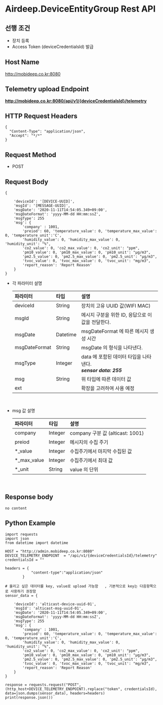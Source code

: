 # Airdeep.DeviceEntityGroup Rest API

## 선행 조건
  - 장치 등록 
  - Access Token (deviceCredentialsId) 발급

## Host Name
http://mobideep.co.kr:8080

## Telemetry upload Endpoint
**http://mobideep.co.kr:8080/api/v1/{deviceCredentialsId}/telemetry**

## HTTP Request Headers
```
{
  "Content-Type": "application/json",
  "Accept": "*/*"
}
```

## Request Method
  - POST

## Request Body
```
{

    'deviceId': '[DEVICE-UUID]',
    'msgId': '[MESSAGE-UUID]',
    'msgDate': '2020-11-11T14:54:05.349+09:00',
    'msgDateFormat': 'yyyy-MM-dd HH:mm:ssZ',
    'msgType': 255
    'msg': {
        'company' : 1001,
        'preiod': 60, 'temperature_value': 0, 'temperature_max_value': 0, 'temperature_unit':'C', 
        'humidity_value': 0, 'humidity_max_value': 0,  'humidity_unit': "%",
        'co2_value': 0, 'co2_max_value': 0, 'co2_unit': "ppm",
        'pm10_value': 0, 'pm10_max_value': 0, 'pm10_unit': "µg/m3", 
        'pm2.5_value': 0, 'pm2.5_max_value': 0, 'pm2.5_unit': "µg/m3", 
        'tvoc_value': 0, 'tvoc_max_value': 0, 'tvoc_unit': "mg/m3",
        'report_reason': 'Report Reason'
    }
}
```

 * 각 파라미터 설명

      | 파라미터 | 타입 | 설명 |
      |:--------|:---------|:---------|
      |deviceId| String | 장치의 고유 UUID 값(WIFI MAC) |
      |msgId| String | 메시지 구분을 위한 ID, 응답으로 이 값을 전달한다. |
      |msgDate| Datetime | msgDateFormat 에 따른 메시지 생성 시간 |
      |msgDateFormat| String | msgDate 의 형식을 나타낸다. |
      |msgType| Integer | data 에 포함된 데이터 타입을 나타낸다. <br> ***sensor data: 255***  |
      |msg| String | 위 타입에 따른 데이터 값 |
      |ext| | 확장을 고려하여 사용 예정 |
    <br>


 * msg 값 설명

      | 파라미터 | 타입 | 설명 |
      |:--------|:---------|:---------|
      |company| Integer | company 구분 값 (alticast: 1001) |
      |preiod| Integer | 메시지의 수집 주기 |
      |*_value| Integer | 수집주기에서 마지막 수집된 값 |
      |*_max_value| Integer | 수집주기에서 최대 값 |
      |*_unit| String | value 의 단위 |
    <br>



## Response body
```
no content
```
## Python Example

```
import requests
import json
from datetime import datetime

HOST = "http://admin.mobideep.co.kr:8080"
DEVICE_TELEMETRY_ENDPOINT  = "/api/v1/{deviceCredentialsId}/telemetry"
credentialsId = ""

headers = {
            "content-type":"application/json"
        }

# 올리고 싶은 데이터를 key, value로 upload 가능함   , 기본적으로 key는 다음항목으로 사용하기 권장함 
sensor_data = {

    'deviceId': 'alticast-device-uuid-01',
    'msgId': 'alticast-msg-uuid-01',
    'msgDate': '2020-11-11T14:54:05.349+09:00',
    'msgDateFormat': 'yyyy-MM-dd HH:mm:ssZ',
    'msgType': 255
    'msg': {
        'company' : 1001,
        'preiod': 60, 'temperature_value': 0, 'temperature_max_value': 0, 'temperature_unit':'C', 
        'humidity_value': 0, 'humidity_max_value': 0,  'humidity_unit': "%",
        'co2_value': 0, 'co2_max_value': 0, 'co2_unit': "ppm",
        'pm10_value': 0, 'pm10_max_value': 0, 'pm10_unit': "µg/m3", 
        'pm2.5_value': 0, 'pm2.5_max_value': 0, 'pm2.5_unit': "µg/m3", 
        'tvoc_value': 0, 'tvoc_max_value': 0, 'tvoc_unit': "mg/m3",
        'report_reason': 'Report Reason'
    }
}

response = requests.request("POST", (http_host+DEVICE_TELEMETRY_ENDPOINT).replace("token", credentialsId), data=json.dumps(sensor_data), headers=headers)
print(response.json())
```




